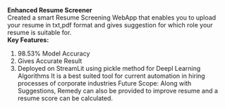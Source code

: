 **Enhanced Resume Screener**\
Created a smart Resume Screening WebApp
that enables you to upload your resume in
txt,pdf format and gives suggestion for which
role your resume is suitable for.\
**Key Features:**
1. 98.53% Model Accuracy
2. Gives Accurate Result
3. Deployed on StreamLit using pickle method
for Deepl Learning Algorithms
It is a best suited tool for current automation
in hiring processes of corporate industries
Future Scope: Along with Suggestions,
Remedy can also be provided to improve
resume and a resume score can be
calculated.
